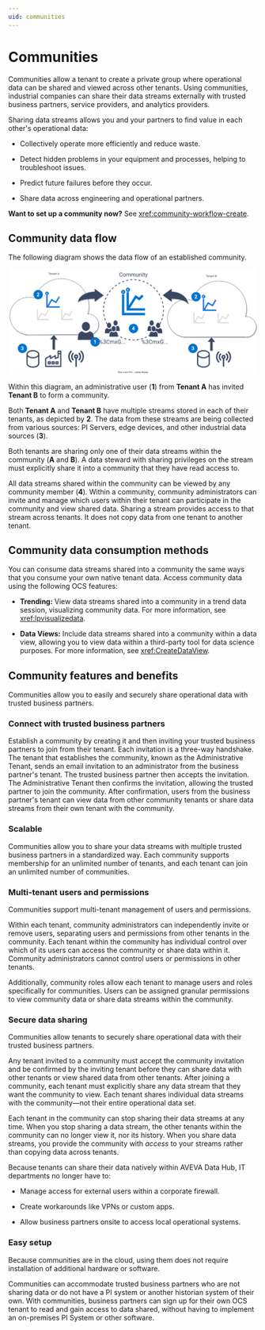 ```yaml
---
uid: communities
---
```


# Communities

Communities allow a tenant to create a private group where operational data can be shared and viewed across other tenants. Using communities, industrial companies can share their data streams externally with trusted business partners, service providers, and analytics providers.

Sharing data streams allows you and your partners to find value in each other's operational data:

* Collectively operate more efficiently and reduce waste.

* Detect hidden problems in your equipment and processes, helping to troubleshoot issues.

* Predict future failures before they occur.

* Share data across engineering and operational partners.

**Want to set up a community now?** See <xref:community-workflow-create>.

## Community data flow

The following diagram shows the data flow of an established community.

![Community diagram](images/community-diagram.drawio.svg)

Within this diagram, an administrative user (**1**) from **Tenant A** has invited **Tenant B** to form a community.

Both **Tenant A** and **Tenant B** have multiple streams stored in each of their tenants, as depicted by **2**. The data from these streams are being collected from various sources: PI Servers, edge devices, and other industrial data sources (**3**).

Both tenants are sharing only one of their data streams within the community (**A** and **B**). A data steward with sharing privileges on the stream must explicitly share it into a community that they have read access to.

All data streams shared within the community can be viewed by any community member (**4**). Within a community, community administrators can invite and manage which users within their tenant can participate in the community and view shared data. Sharing a stream provides access to that stream across tenants. It does not copy data from one tenant to another tenant.

## Community data consumption methods

You can consume data streams shared into a community the same ways that you consume your own native tenant data. Access community data using the following OCS features:

* **Trending:** View data streams shared into a community in a trend data session, visualizing community data. For more information, see <xref:lpvisualizedata>.

* **Data Views:** Include data streams shared into a community within a data view, allowing you to view data within a third-party tool for data science purposes. For more information, see <xref:CreateDataView>.

## Community features and benefits

Communities allow you to easily and securely share operational data with trusted business partners.

### Connect with trusted business partners

Establish a community by creating it and then inviting your trusted business partners to join from their tenant. Each invitation is a three-way handshake. The tenant that establishes the community, known as the Administrative Tenant, sends an email invitation to an administrator from the business partner's tenant. The trusted business partner then accepts the invitation. The Administrative Tenant then confirms the invitation, allowing the trusted partner to join the community. After confirmation, users from the business partner's tenant can view data from other community tenants or share data streams from their own tenant with the community.

### Scalable

Communities allow you to share your data streams with multiple trusted business partners in a standardized way. Each community supports membership for an unlimited number of tenants, and each tenant can join an unlimited number of communities.

### Multi-tenant users and permissions

Communities support multi-tenant management of users and permissions.

Within each tenant, community administrators can independently invite or remove users, separating users and permissions from other tenants in the community. Each tenant within the community has individual control over which of its users can access the community or share data within it. Community administrators cannot control users or permissions in other tenants.

Additionally, community roles allow each tenant to manage users and roles specifically for communities. Users can be assigned granular permissions to view community data or share data streams within the community.

### Secure data sharing

Communities allow tenants to securely share operational data with their trusted business partners.

Any tenant invited to a community must accept the community invitation and be confirmed by the inviting tenant before they can share data with other tenants or view shared data from other tenants. After joining a community, each tenant must explicitly share any data stream that they want the community to view. Each tenant shares individual data streams with the community—not their entire operational data set.

Each tenant in the community can stop sharing their data streams at any time. When you stop sharing a data stream, the other tenants within the community can no longer view it, nor its history. When you share data streams, you provide the community with _access_ to your streams rather than copying data across tenants.

Because tenants can share their data natively within AVEVA Data Hub, IT departments no longer have to:

* Manage access for external users within a corporate firewall.

* Create workarounds like VPNs or custom apps.

* Allow business partners onsite to access local operational systems.

### Easy setup

Because communities are in the cloud, using them does not require installation of additional hardware or software.

Communities can accommodate trusted business partners who are not sharing data or do not have a PI system or another historian system of their own. With communities, business partners can sign up for their own OCS tenant to read and gain access to data shared, without having to implement an on-premises PI System or other software.
